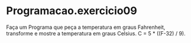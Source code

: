 # Programacao.exercicio09
Faça um Programa que peça a temperatura em graus Fahrenheit, transforme e mostre a temperatura em graus Celsius.
C = 5 * ((F-32) / 9).
